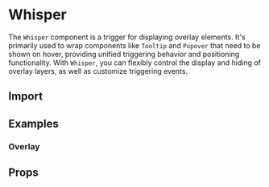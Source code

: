 # Whisper

The `Whisper` component is a trigger for displaying overlay elements. It's primarily used to wrap components like `Tooltip` and `Popover` that need to be shown on hover, providing unified triggering behavior and positioning functionality. With `Whisper`, you can flexibly control the display and hiding of overlay layers, as well as customize triggering events.

## Import

<!--{include:<import-guide>}-->

## Examples

### Overlay

<!--{include:`overlay.md`}-->

## Props

<!--{include:(components/whisper/en-US/props.md)}-->
<!--{include:(_common/types/placement-all.md)}-->
